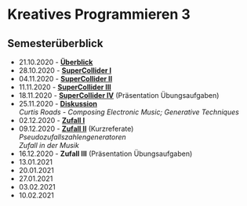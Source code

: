# Kreatives Programmieren 3

## Semesterüberblick

* 21.10.2020 - **[Überblick](01)**
* 28.10.2020 - **[SuperCollider I](02)**
* 04.11.2020 - **[SuperCollider II](03)**
* 11.11.2020 - **[SuperCollider III](04)**
* 18.11.2020 - **[SuperCollider IV](05)** (Präsentation Übungsaufgaben)
* 25.11.2020 - **[Diskussion](06)**<br/>*Curtis Roads - Composing Electronic Music; Generative Techniques*
* 02.12.2020 - **[Zufall I](07)**
* 09.12.2020 - **[Zufall II](08)** (Kurzreferate)<br />*Pseudozufallszahlengeneratoren<br/>Zufall in der Musik*
* 16.12.2020 - **Zufall III** (Präsentation Übungsaufgaben)
* 13.01.2021
* 20.01.2021
* 27.01.2021
* 03.02.2021
* 10.02.2021